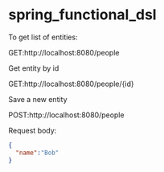 spring_functional_dsl
=====================

To get list of entities:


  GET:http://localhost:8080/people

Get entity by id

  GET:http://localhost:8080/people/{id}

Save a new entity

  POST:http://localhost:8080/people

  Request body:

  ```json
  {
  	"name":"Bob"
  }
  ```